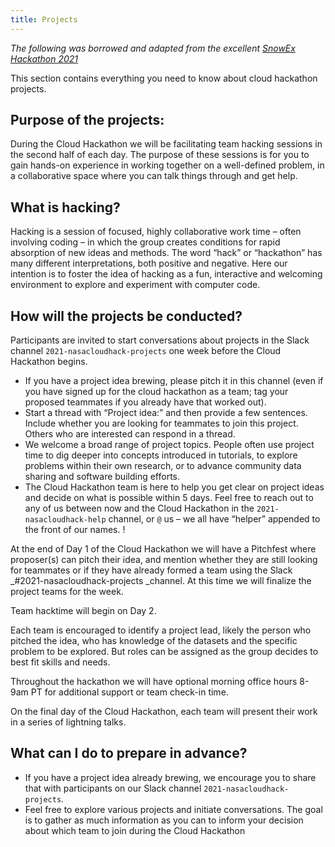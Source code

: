 ```yaml
---
title: Projects
---
```


*The following was borrowed and adapted from the excellent [SnowEx Hackathon 2021](https://snowex-hackweek.github.io/website/projects/index.html)*

This section contains everything you need to know about cloud hackathon projects.

## Purpose of the projects:

During the Cloud Hackathon we will be facilitating team hacking sessions in the second half of each day. The purpose of these sessions is for you to gain hands-on experience in working together on a well-defined problem, in a collaborative space where you can talk things through and get help.


## What is hacking?

Hacking is a session of focused, highly collaborative work time – often involving coding – in which the group creates conditions for rapid absorption of new ideas and methods. The word “hack” or “hackathon” has many different interpretations, both positive and negative. Here our intention is to foster the idea of hacking as a fun, interactive and welcoming environment to explore and experiment with computer code.


## How will the projects be conducted?


Participants are invited to start conversations about projects in the Slack channel `2021-nasacloudhack-projects` one week before the Cloud Hackathon begins.

- If you have a project idea brewing, please pitch it in this channel (even if you have signed up for the cloud hackathon as a team; tag your proposed teammates if you already have that worked out). 
- Start a thread with “Project idea:” and then provide a few sentences. Include whether you are looking for teammates to join this project. Others who are interested can respond in a thread. 
- We welcome a broad range of project topics. People often use project time to dig deeper into concepts introduced in tutorials, to explore problems within their own research, or to advance community data sharing and software building efforts.
- The Cloud Hackathon team is here to help you get clear on project ideas and decide on what is possible within 5 days. Feel free to reach out to any of us between now and the Cloud Hackathon in the `2021-nasacloudhack-help` channel, or `@` us – we all have “helper” appended to the front of our names.  !

At the end of Day 1 of the Cloud Hackathon we will have a Pitchfest where proposer(s) can pitch their idea, and mention whether they are still looking for teammates or if they have already formed a team using the Slack _#2021-nasacloudhack-projects _channel. At this time we will finalize the project teams for the week.

Team hacktime will begin on Day 2.

Each team is encouraged to identify a project lead, likely the person who pitched the idea, who has knowledge of the datasets and the specific problem to be explored. But roles can be assigned as the group decides to best fit skills and needs.

Throughout the hackathon we will have optional morning office hours 8-9am PT for additional support or team check-in time.

On the final day of the Cloud Hackathon, each team will present their work in a series of lightning talks.

## What can I do to prepare in advance?

* If you have a project idea already brewing, we encourage you to share that with participants on our Slack channel `2021-nasacloudhack-projects`.
* Feel free to explore various projects and initiate conversations. The goal is to gather as much information as you can to inform your decision about which team to join during the Cloud Hackathon

